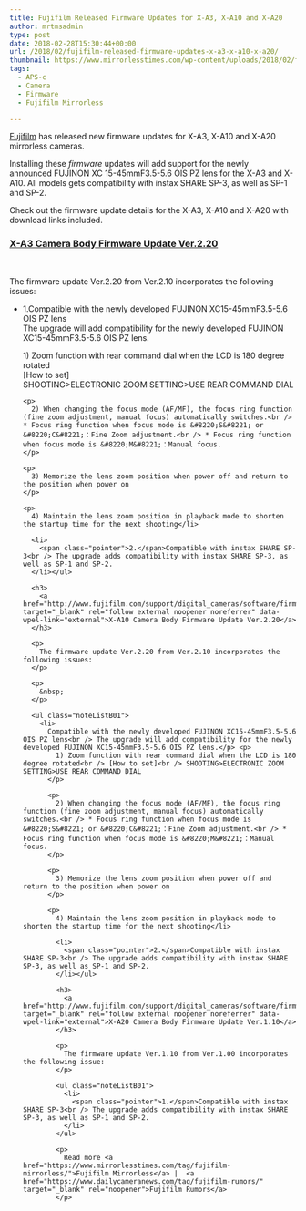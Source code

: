 ```yaml
---
title: Fujifilm Released Firmware Updates for X-A3, X-A10 and X-A20
author: mrtmsadmin
type: post
date: 2018-02-28T15:30:44+00:00
url: /2018/02/fujifilm-released-firmware-updates-x-a3-x-a10-x-a20/
thumbnail: https://www.mirrorlesstimes.com/wp-content/uploads/2018/02/fujifilm-released-firmware-updates-x-a3-x-a10-x-a20.jpg
tags:
  - APS-c
  - Camera
  - Firmware
  - Fujifilm Mirrorless

---
```

<a href="https://www.mirrorlesstimes.com/category/fujifilm/" target="_blank" rel="noopener">Fujifilm</a> has released new firmware updates for X-A3, X-A10 and X-A20 mirrorless cameras.

Installing these _firmware_ updates will add support for the newly announced FUJINON XC 15-45mmF3.5-5.6 OIS PZ lens for the X-A3 and X-A10. All models gets compatibility with instax SHARE SP-3, as well as SP-1 and SP-2.

Check out the firmware update details for the X-A3, X-A10 and X-A20 with download links included. <!--more-->

### <a href="http://www.fujifilm.com/support/digital_cameras/software/firmware/x/xa3/index.html" target="_blank" rel="follow external noopener noreferrer" data-wpel-link="external">X-A3 Camera Body Firmware Update Ver.2.20</a>

&nbsp;

The firmware update Ver.2.20 from Ver.2.10 incorporates the following issues:

<ul class="noteListB01">
  <li>
    <span class="pointer">1.</span>Compatible with the newly developed FUJINON XC15-45mmF3.5-5.6 OIS PZ lens<br /> The upgrade will add compatibility for the newly developed FUJINON XC15-45mmF3.5-5.6 OIS PZ lens.</p> <p>
      1) Zoom function with rear command dial when the LCD is 180 degree rotated<br /> [How to set]<br /> SHOOTING>ELECTRONIC ZOOM SETTING>USE REAR COMMAND DIAL
    </p>
    
    <p>
      2) When changing the focus mode (AF/MF), the focus ring function (fine zoom adjustment, manual focus) automatically switches.<br /> * Focus ring function when focus mode is &#8220;S&#8221; or &#8220;C&#8221;：Fine Zoom adjustment.<br /> * Focus ring function when focus mode is &#8220;M&#8221;：Manual focus.
    </p>
    
    <p>
      3) Memorize the lens zoom position when power off and return to the position when power on
    </p>
    
    <p>
      4) Maintain the lens zoom position in playback mode to shorten the startup time for the next shooting</li> 
      
      <li>
        <span class="pointer">2.</span>Compatible with instax SHARE SP-3<br /> The upgrade adds compatibility with instax SHARE SP-3, as well as SP-1 and SP-2.
      </li></ul> 
      
      <h3>
        <a href="http://www.fujifilm.com/support/digital_cameras/software/firmware/x/xa10/index.html" target="_blank" rel="follow external noopener noreferrer" data-wpel-link="external">X-A10 Camera Body Firmware Update Ver.2.20</a>
      </h3>
      
      <p>
        The firmware update Ver.2.20 from Ver.2.10 incorporates the following issues:
      </p>
      
      <p>
        &nbsp;
      </p>
      
      <ul class="noteListB01">
        <li>
          Compatible with the newly developed FUJINON XC15-45mmF3.5-5.6 OIS PZ lens<br /> The upgrade will add compatibility for the newly developed FUJINON XC15-45mmF3.5-5.6 OIS PZ lens.</p> <p>
            1) Zoom function with rear command dial when the LCD is 180 degree rotated<br /> [How to set]<br /> SHOOTING>ELECTRONIC ZOOM SETTING>USE REAR COMMAND DIAL
          </p>
          
          <p>
            2) When changing the focus mode (AF/MF), the focus ring function (fine zoom adjustment, manual focus) automatically switches.<br /> * Focus ring function when focus mode is &#8220;S&#8221; or &#8220;C&#8221;：Fine Zoom adjustment.<br /> * Focus ring function when focus mode is &#8220;M&#8221;：Manual focus.
          </p>
          
          <p>
            3) Memorize the lens zoom position when power off and return to the position when power on
          </p>
          
          <p>
            4) Maintain the lens zoom position in playback mode to shorten the startup time for the next shooting</li> 
            
            <li>
              <span class="pointer">2.</span>Compatible with instax SHARE SP-3<br /> The upgrade adds compatibility with instax SHARE SP-3, as well as SP-1 and SP-2.
            </li></ul> 
            
            <h3>
              <a href="http://www.fujifilm.com/support/digital_cameras/software/firmware/x/xa20/index.html" target="_blank" rel="follow external noopener noreferrer" data-wpel-link="external">X-A20 Camera Body Firmware Update Ver.1.10</a>
            </h3>
            
            <p>
              The firmware update Ver.1.10 from Ver.1.00 incorporates the following issue:
            </p>
            
            <ul class="noteListB01">
              <li>
                <span class="pointer">1.</span>Compatible with instax SHARE SP-3<br /> The upgrade adds compatibility with instax SHARE SP-3, as well as SP-1 and SP-2.
              </li>
            </ul>
            
            <p>
              Read more <a href="https://www.mirrorlesstimes.com/tag/fujifilm-mirrorless/">Fujifilm Mirrorless</a> |  <a href="https://www.dailycameranews.com/tag/fujifilm-rumors/" target="_blank" rel="noopener">Fujifilm Rumors</a>
            </p>